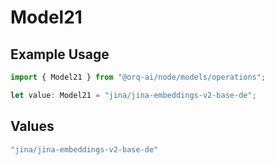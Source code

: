 # Model21

## Example Usage

```typescript
import { Model21 } from "@orq-ai/node/models/operations";

let value: Model21 = "jina/jina-embeddings-v2-base-de";
```

## Values

```typescript
"jina/jina-embeddings-v2-base-de"
```